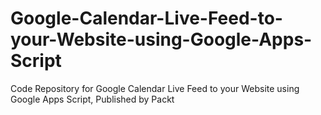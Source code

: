 # Google-Calendar-Live-Feed-to-your-Website-using-Google-Apps-Script
Code Repository for Google Calendar Live Feed to your Website using Google Apps Script, Published by Packt
